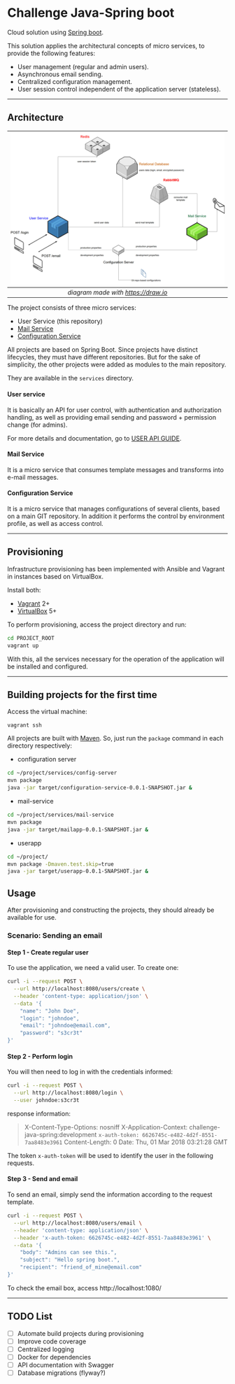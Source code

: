 # Challenge Java-Spring boot

Cloud solution using [Spring boot].

This solution applies the architectural concepts of micro services, to provide the following features:

- User management (regular and admin users).
- Asynchronous email sending.
- Centralized configuration management.
- User session control independent of the application server (stateless).

---

## Architecture

|![Image of architecture](/doc/architecture.jpg)|
|:--:|
|*diagram made with https://draw.io*|

The project consists of three micro services:

- User Service (this repository)
- [Mail Service]
- [Configuration Service]

All projects are based on Spring Boot. Since projects have distinct lifecycles, they must have different repositories. But for the sake of simplicity, the other projects were added as modules to the main repository.

They are available in the `services` directory.

#### User service

It is basically an API for user control, with authentication and authorization handling, as well as providing email sending and password + permission change (for admins).

For more details and documentation, go to [USER API GUIDE].

#### Mail Service

It is a micro service that consumes template messages and transforms into e-mail messages.

#### Configuration Service

It is a micro service that manages configurations of several clients, based on a main GIT repository. In addition it performs the control by environment profile, as well as access control.

---

## Provisioning

Infrastructure provisioning has been implemented with Ansible and Vagrant in instances based on VirtualBox.

Install both:

- [Vagrant] 2+
- [VirtualBox] 5+

To perform provisioning, access the project directory and run:
```sh
cd PROJECT_ROOT
vagrant up
```

With this, all the services necessary for the operation of the application will be installed and configured.

---

## Building projects for the first time

Access the virtual machine:
```
vagrant ssh
```

All projects are built with [Maven]. So, just run the `package` command in each directory respectively:

- configuration server
```sh
cd ~/project/services/config-server
mvn package
java -jar target/configuration-service-0.0.1-SNAPSHOT.jar &
```

- mail-service
```sh
cd ~/project/services/mail-service
mvn package
java -jar target/mailapp-0.0.1-SNAPSHOT.jar &
```

- userapp
```sh
cd ~/project/
mvn package -Dmaven.test.skip=true
java -jar target/userapp-0.0.1-SNAPSHOT.jar &
```

## Usage

After provisioning and constructing the projects, they should already be available for use.

### Scenario: Sending an email
#### Step 1 - Create regular user
To use the application, we need a valid user. To create one:

```sh
curl -i --request POST \
  --url http://localhost:8080/users/create \
  --header 'content-type: application/json' \
  --data '{
	"name": "John Doe",
	"login": "johndoe",
	"email": "johndoe@email.com",
	"password": "s3cr3t"
}'
```

#### Step 2 - Perform login
You will then need to log in with the credentials informed:
```sh
curl -i --request POST \
  --url http://localhost:8080/login \
  --user johndoe:s3cr3t
```
response information:

> X-Content-Type-Options: nosniff
X-Application-Context: challenge-java-spring:development
`x-auth-token: 6626745c-e482-4d2f-8551-7aa8483e3961`
Content-Length: 0
Date: Thu, 01 Mar 2018 03:21:28 GMT

The token `x-auth-token` will be used to identify the user in the following requests.

#### Step 3 - Send and email

To send an email, simply send the information according to the request template.

```sh
curl -i --request POST \
  --url http://localhost:8080/users/email \
  --header 'content-type: application/json' \
  --header 'x-auth-token: 6626745c-e482-4d2f-8551-7aa8483e3961' \
  --data '{
	"body": "Admins can see this.",
	"subject": "Hello spring boot.",
	"recipient": "friend_of_mine@email.com"
}'
```

To check the email box, access http://localhost:1080/

---

## TODO List
- [ ] Automate build projects during provisioning
- [ ] Improve code coverage
- [ ] Centralized logging
- [ ] Docker for dependencies
- [ ] API documentation with Swagger
- [ ] Database migrations (flyway?)

[Spring boot]: https://projects.spring.io/spring-boot/
[Maven]: https://maven.apache.org/
[Mail Service]: https://bitbucket.org/rgalba/mailapp
[Configuration Service]: https://bitbucket.org/rgalba/java-spring-config-server
[USER API GUIDE]: README-API.md
[Vagrant]: https://www.vagrantup.com/
[VirtualBox]: https://www.virtualbox.org/
